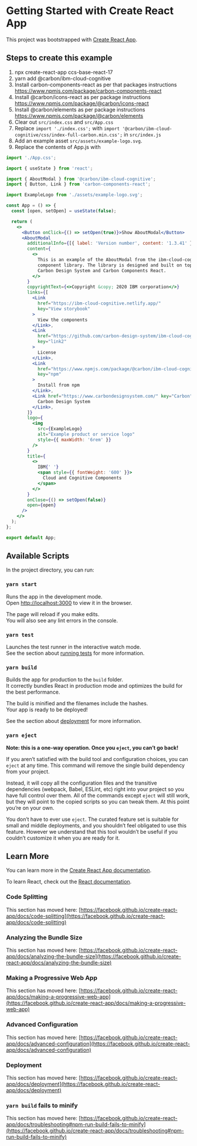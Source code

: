 # Getting Started with Create React App

This project was bootstrapped with
[Create React App](https://github.com/facebook/create-react-app).

## Steps to create this example

1. npx create-react-app ccs-base-react-17
2. yarn add @carbon/ibm-cloud-cognitive
3. Install carbon-components-react as per that packages instructions
   <https://www.npmjs.com/package/carbon-components-react>
4. Install @carbon/icons-react as per package instructions
   <https://www.npmjs.com/package/@carbon/icons-react>
5. Install @carbon/elements as per package instructions
   <https://www.npmjs.com/package/@carbon/elements>
6. Clear out `src/index.css` and `src/App.css`
7. Replace `import './index.css';` with
   `import '@carbon/ibm-cloud-cognitive/css/index-full-carbon.min.css';` in
   `src/index.js`
8. Add an example asset `src/assets/example-logo.svg`.
9. Replace the contents of App.js with

```jsx
import './App.css';

import { useState } from 'react';

import { AboutModal } from '@carbon/ibm-cloud-cognitive';
import { Button, Link } from 'carbon-components-react';

import ExampleLogo from './assets/example-logo.svg';

const App = () => {
  const [open, setOpen] = useState(false);

  return (
    <>
      <Button onClick={() => setOpen(true)}>Show AboutModal</Button>
      <AboutModal
        additionalInfo={[{ label: 'Version number', content: '1.3.41' }]}
        content={
          <>
            This is an example of the AboutModal from the ibm-cloud-cognitive
            component library. The library is designed and built on top of the
            Carbon Design System and Carbon Components React.
          </>
        }
        copyrightText={<>Copyright &copy; 2020 IBM corporation</>}
        links={[
          <Link
            href="https://ibm-cloud-cognitive.netlify.app/"
            key="View storybook"
          >
            View the components
          </Link>,
          <Link
            href="https://github.com/carbon-design-system/ibm-cloud-cognitive/blob/main/LICENSE"
            key="link2"
          >
            License
          </Link>,
          <Link
            href="https://www.npmjs.com/package/@carbon/ibm-cloud-cognitive"
            key="npm"
          >
            Install from npm
          </Link>,
          <Link href="https://www.carbondesignsystem.com/" key="Carbon">
            Carbon Design System
          </Link>,
        ]}
        logo={
          <img
            src={ExampleLogo}
            alt="Example product or service logo"
            style={{ maxWidth: '6rem' }}
          />
        }
        title={
          <>
            IBM{' '}
            <span style={{ fontWeight: '600' }}>
              Cloud and Cognitive Components
            </span>
          </>
        }
        onClose={() => setOpen(false)}
        open={open}
      />
    </>
  );
};

export default App;
```

## Available Scripts

In the project directory, you can run:

### `yarn start`

Runs the app in the development mode.\
Open [http://localhost:3000](http://localhost:3000) to view it in the browser.

The page will reload if you make edits.\
You will also see any lint errors in the console.

### `yarn test`

Launches the test runner in the interactive watch mode.\
See the section about [running tests](https://facebook.github.io/create-react-app/docs/running-tests)
for more information.

### `yarn build`

Builds the app for production to the `build` folder.\
It correctly bundles React in production mode and optimizes the build for the best
performance.

The build is minified and the filenames include the hashes.\
Your app is ready to be deployed!

See the section about
[deployment](https://facebook.github.io/create-react-app/docs/deployment) for
more information.

### `yarn eject`

**Note: this is a one-way operation. Once you `eject`, you can’t go back!**

If you aren’t satisfied with the build tool and configuration choices, you can
`eject` at any time. This command will remove the single build dependency from
your project.

Instead, it will copy all the configuration files and the transitive
dependencies (webpack, Babel, ESLint, etc) right into your project so you have
full control over them. All of the commands except `eject` will still work, but
they will point to the copied scripts so you can tweak them. At this point
you’re on your own.

You don’t have to ever use `eject`. The curated feature set is suitable for
small and middle deployments, and you shouldn’t feel obligated to use this
feature. However we understand that this tool wouldn’t be useful if you couldn’t
customize it when you are ready for it.

## Learn More

You can learn more in the
[Create React App documentation](https://facebook.github.io/create-react-app/docs/getting-started).

To learn React, check out the [React documentation](https://reactjs.org/).

### Code Splitting

This section has moved here:
[https://facebook.github.io/create-react-app/docs/code-splitting](https://facebook.github.io/create-react-app/docs/code-splitting)

### Analyzing the Bundle Size

This section has moved here:
[https://facebook.github.io/create-react-app/docs/analyzing-the-bundle-size](https://facebook.github.io/create-react-app/docs/analyzing-the-bundle-size)

### Making a Progressive Web App

This section has moved here:
[https://facebook.github.io/create-react-app/docs/making-a-progressive-web-app](https://facebook.github.io/create-react-app/docs/making-a-progressive-web-app)

### Advanced Configuration

This section has moved here:
[https://facebook.github.io/create-react-app/docs/advanced-configuration](https://facebook.github.io/create-react-app/docs/advanced-configuration)

### Deployment

This section has moved here:
[https://facebook.github.io/create-react-app/docs/deployment](https://facebook.github.io/create-react-app/docs/deployment)

### `yarn build` fails to minify

This section has moved here:
[https://facebook.github.io/create-react-app/docs/troubleshooting#npm-run-build-fails-to-minify](https://facebook.github.io/create-react-app/docs/troubleshooting#npm-run-build-fails-to-minify)
